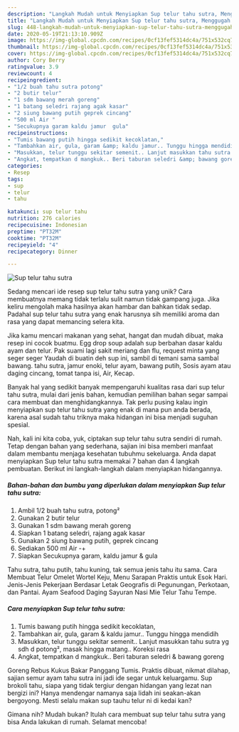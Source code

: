 ```yaml
---
description: "Langkah Mudah untuk Menyiapkan Sup telur tahu sutra, Menggugah Selera"
title: "Langkah Mudah untuk Menyiapkan Sup telur tahu sutra, Menggugah Selera"
slug: 448-langkah-mudah-untuk-menyiapkan-sup-telur-tahu-sutra-menggugah-selera
date: 2020-05-19T21:13:10.909Z
image: https://img-global.cpcdn.com/recipes/0cf13fef5314dc4a/751x532cq70/sup-telur-tahu-sutra-foto-resep-utama.jpg
thumbnail: https://img-global.cpcdn.com/recipes/0cf13fef5314dc4a/751x532cq70/sup-telur-tahu-sutra-foto-resep-utama.jpg
cover: https://img-global.cpcdn.com/recipes/0cf13fef5314dc4a/751x532cq70/sup-telur-tahu-sutra-foto-resep-utama.jpg
author: Cory Berry
ratingvalue: 3.9
reviewcount: 4
recipeingredient:
- "1/2 buah tahu sutra potong"
- "2 butir telur"
- "1 sdm bawang merah goreng"
- "1 batang seledri rajang agak kasar"
- "2 siung bawang putih geprek cincang"
- "500 ml Air "
- "Secukupnya garam kaldu jamur  gula"
recipeinstructions:
- "Tumis bawang putih hingga sedikit kecoklatan,"
- "Tambahkan air, gula, garam &amp; kaldu jamur.. Tunggu hingga mendidih"
- "Masukkan, telur tunggu sekitar semenit.. Lanjut masukkan tahu sutra yg sdh d potong², masak hingga matang.. Koreksi rasa"
- "Angkat, tempatkan d mangkuk.. Beri taburan seledri &amp; bawang goreng"
categories:
- Resep
tags:
- sup
- telur
- tahu

katakunci: sup telur tahu 
nutrition: 276 calories
recipecuisine: Indonesian
preptime: "PT32M"
cooktime: "PT32M"
recipeyield: "4"
recipecategory: Dinner

---
```



![Sup telur tahu sutra](https://img-global.cpcdn.com/recipes/0cf13fef5314dc4a/751x532cq70/sup-telur-tahu-sutra-foto-resep-utama.jpg)

Sedang mencari ide resep sup telur tahu sutra yang unik? Cara membuatnya memang tidak terlalu sulit namun tidak gampang juga. Jika keliru mengolah maka hasilnya akan hambar dan bahkan tidak sedap. Padahal sup telur tahu sutra yang enak harusnya sih memiliki aroma dan rasa yang dapat memancing selera kita.

Jika kamu mencari makanan yang sehat, hangat dan mudah dibuat, maka resep ini cocok buatmu. Egg drop soup adalah sup berbahan dasar kaldu ayam dan telur. Pak suami lagi sakit meriang dan flu, request minta yang seger seger Yaudah di buatin deh sup ini, sambil di temani sama sambal bawang. tahu sutra, jamur enoki, telur ayam, bawang putih, Sosis ayam atau daging cincang, tomat tanpa isi, Air, Kecap.

Banyak hal yang sedikit banyak mempengaruhi kualitas rasa dari sup telur tahu sutra, mulai dari jenis bahan, kemudian pemilihan bahan segar sampai cara membuat dan menghidangkannya. Tak perlu pusing kalau ingin menyiapkan sup telur tahu sutra yang enak di mana pun anda berada, karena asal sudah tahu triknya maka hidangan ini bisa menjadi suguhan spesial.


Nah, kali ini kita coba, yuk, ciptakan sup telur tahu sutra sendiri di rumah. Tetap dengan bahan yang sederhana, sajian ini bisa memberi manfaat dalam membantu menjaga kesehatan tubuhmu sekeluarga. Anda dapat menyiapkan Sup telur tahu sutra memakai 7 bahan dan 4 langkah pembuatan. Berikut ini langkah-langkah dalam menyiapkan hidangannya.

<!--inarticleads1-->

##### Bahan-bahan dan bumbu yang diperlukan dalam menyiapkan Sup telur tahu sutra:

1. Ambil 1/2 buah tahu sutra, potong²
1. Gunakan 2 butir telur
1. Gunakan 1 sdm bawang merah goreng
1. Siapkan 1 batang seledri, rajang agak kasar
1. Gunakan 2 siung bawang putih, geprek cincang
1. Sediakan 500 ml Air -+
1. Siapkan Secukupnya garam, kaldu jamur &amp; gula


Tahu sutra, tahu putih, tahu kuning, tak semua jenis tahu itu sama. Cara Membuat Telur Omelet Wortel Keju, Menu Sarapan Praktis untuk Esok Hari. Jenis-Jenis Pekerjaan Berdasar Letak Geografis di Pegunungan, Perkotaan, dan Pantai. Ayam Seafood Daging Sayuran Nasi Mie Telur Tahu Tempe. 

<!--inarticleads2-->

##### Cara menyiapkan Sup telur tahu sutra:

1. Tumis bawang putih hingga sedikit kecoklatan,
1. Tambahkan air, gula, garam &amp; kaldu jamur.. Tunggu hingga mendidih
1. Masukkan, telur tunggu sekitar semenit.. Lanjut masukkan tahu sutra yg sdh d potong², masak hingga matang.. Koreksi rasa
1. Angkat, tempatkan d mangkuk.. Beri taburan seledri &amp; bawang goreng


Goreng Rebus Kukus Bakar Panggang Tumis. Praktis dibuat, nikmat dilahap, sajian semur ayam tahu sutra ini jadi ide segar untuk keluargamu. Sup brokoli tahu, siapa yang tidak tergiur dengan hidangan yang lezat nan bergizi ini? Hanya mendengar namanya saja lidah ini seakan-akan bergoyong. Mesti selalu makan sup tauhu telur ni di kedai kan? 

Gimana nih? Mudah bukan? Itulah cara membuat sup telur tahu sutra yang bisa Anda lakukan di rumah. Selamat mencoba!
